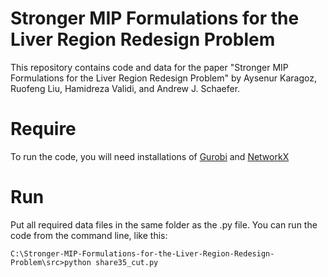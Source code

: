 # Stronger MIP Formulations for the Liver Region Redesign Problem
This repository contains code and data for the paper "Stronger MIP Formulations for the Liver Region Redesign Problem" by Aysenur Karagoz, Ruofeng Liu, Hamidreza Validi, and Andrew J. Schaefer.


# Require
To run the code, you will need installations of [Gurobi](https://www.gurobi.com/) and [NetworkX](https://networkx.org/) 


# Run
Put all required data files in the same folder as the .py file.
You can run the code from the command line, like this:

```
C:\Stronger-MIP-Formulations-for-the-Liver-Region-Redesign-Problem\src>python share35_cut.py
```
